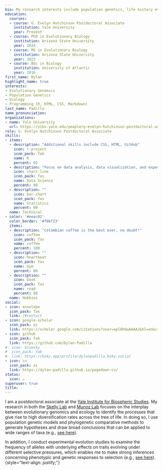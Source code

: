 ```yaml
---
bio: My research interests include population genetics, life history evolution, and programming (R).
education:
  courses:
  - course: G. Evelyn Hutchinson Postdoctoral Associate
    institution: Yale University
    year: Present
  - course: PhD in Evolutionary Biology
    institution: Arizona State University
    year: 2024
  - course: MS in Evolutionary Biology
    institution: Arizona State University
    year: 2023
  - course: BSc in Biology
    institution: University of Atlantic
    year: 2016
first_name: Dylan
highlight_name: true
interests:
- Evolutionary Genomics
- Population Genetics
- Ecology
- Programming (R, HTML, CSS, Markdown)
last_name: Padilla
name_pronunciation:
organizations:
- name: Yale University
  url: https://yibs.yale.edu/people/g-evelyn-hutchinson-postdoctoral-associates
role: G. Evelyn Hutchinson Postdoctoral Associate
skills:
- items:
  - description: "Additional skills include CSS, HTML, GitHub"
    icon: r-project
    icon_pack: fab
    name: R
    percent: 95
  - description: "Focus on data analysis, data visualization, and experimental design"
    icon: chart-line
    icon_pack: fas
    name: Data Science
    percent: 80
  - description: ""
    icon: bar-chart
    icon_pack: fas
    name: Statistics
    percent: 90
  name: Technical
- color: '#eeac02'
  color_border: '#f0bf23'
  items:
  - description: "Colombian coffee is the best ever, no doubt!"
    icon: coffee
    icon_pack: fas
    name: coffee
    percent: 100
  - description: ""
    icon: heartbeat
    icon_pack: fas
    name: Gym
    percent: 80
  - description: ""
    icon: book
    icon_pack: fas
    name: read
    percent: 80
  name: Hobbies
social:
- icon: envelope
  icon_pack: fas
  link: /#contact
- icon: google-scholar
  icon_pack: ai
  link: https://scholar.google.com/citations?user=epl0hQwAAAAJ&hl=en&citsig=AKr7NahqSPriZvx5LwoWXeNX-9Uc
- icon: github
  icon_pack: fab
  link: https://github.com/Dylan-Padilla
#- icon: bluesky
#  icon_pack: fab
#  link: https://bsky.app/profile/dylanpadilla.bsky.social
- icon: cv
  icon_pack: ai
  link: https://dylan-padilla.github.io/pagedown-cv/
status:
  icon: ☕️
superuser: true
title: 
---
```


I am a postdoctoral associate at the [Yale Institute for Biospheric Studies](https://yibs.yale.edu/). My research in both the [Skelly Lab](https://campuspress.yale.edu/skellylab/) and [Munoz Lab](http://www.marthamunoz.com/) focuses on the interplay between evolutionary genomics and ecology to identify the processes that give rise to high diversification rates across the tree of life. In doing so, I use population genetic models and phylogenetic comparative methods to generate hypotheses and draw broad conclusions that can be applied to wide ranges of taxa (e.g., [see here](https://doi.org/10.32942/X26D3R)).

In addition, I conduct experimental evolution studies to examine the frequency of alleles with underlying effects on traits evolving under different selective pressures, which enables me to make strong inferences concerning phenotypic and genetic responses to selection (e.g., [see here](https://academic.oup.com/jeb/article/37/2/201/7485763?login=true)).
{style="text-align: justify;"}
